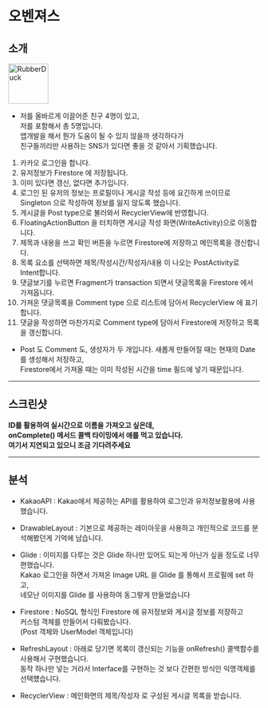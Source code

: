 # 오벤져스   

## 소개   

<img src="https://user-images.githubusercontent.com/59534301/116390005-94162600-a858-11eb-8619-53aef9473f98.png" width="80px" height="80px" title="px(픽셀) 크기 설정" alt="RubberDuck"></img>

- 저를 올바르게 이끌어준 친구 4명이 있고,   
저를 포함해서 총 5명입니다.   
앱개발을 해서 뭔가 도움이 될 수 있지 않을까 생각하다가   
친구들끼리만 사용하는 SNS가 있다면 좋을 것 같아서 기획했습니다.

1. 카카오 로그인을 합니다.
3. 유저정보가 Firestore 에 저장됩니다.
4. 이미 있다면 갱신, 없다면 추가입니다.
5. 로그인 된 유저의 정보는 프로필이나 게시글 작성 등에 요긴하게 쓰이므로   
Singleton 으로 작성하여 정보를 잃지 않도록 했습니다.
6. 게시글을 Post type으로 불러와서 RecyclerView에 반영합니다.
7. FloatingActionButton 을 터치하면 게시글 작성 화면(WriteActivity)으로 이동합니다.
8. 제목과 내용을 쓰고 확인 버튼을 누르면 Firestore에 저장하고 메인목록을 갱신합니다.
9. 목록 요소를 선택하면 제목/작성시간/작성자/내용 이 나오는 PostActivity로 Intent합니다.
10. 댓글보기를 누르면 Fragment가 transaction 되면서 댓글목록을 Firestore 에서 가져옵니다.
11. 가져온 댓글목록을 Comment type 으로 리스트에 담아서 RecyclerView 에 표기합니다.
12. 댓글을 작성하면 마찬가지로 Comment type에 담아서 Firestore에 저장하고 목록을 갱신합니다.
* Post 도 Comment 도, 생성자가 두 개입니다. 새롭게 만들어질 때는 현재의 Date 를 생성해서 저장하고,   
Firestore에서 가져올 때는 이미 작성된 시간을 time 필드에 넣기 때문입니다.


***


## 스크린샷

**ID를 활용하여 실시간으로 이름을 가져오고 싶은데,   
onComplete() 메서드 콜백 타이밍에서 애를 먹고 있습니다.   
여기서 지연되고 있으니 조금 기다려주세요**   

<!--

![종료]()
<img src="" width="100px" height="" title="px(픽셀) 크기 설정" alt="RubberDuck"></img>

로그인, 프로필, 메인 리스트, 글쓰기 화면, 게시글 확인, 댓글작성, 댓글확인, 파이어스토어 캡쳐
-->



***

## 분석

- KakaoAPI : Kakao에서 제공하는 API를 활용하여 로그인과 유저정보활용에 사용했습니다.

- DrawableLayout : 기본으로 제공하는 레이아웃을 사용하고 개인적으로 코드를 분석해봤던게 기억에 남습니다.

- Glide : 이미지를 다루는 것은 Glide 하나만 있어도 되는게 아닌가 싶을 정도로 너무 편했습니다.   
Kakao 로그인을 하면서 가져온 Image URL 을 Glide 를 통해서 프로필에 set 하고,   
네모난 이미지를 Glide 를 사용하여 동그랗게 만들었습니다   

- Firestore : NoSQL 형식인 Firestore 에 유저정보와 게시글 정보를 저장하고   
커스텀 객체를 만들어서 다뤄봤습니다.   
(Post 객체와 UserModel 객체입니다)   

- RefreshLayout : 아래로 당기면 목록이 갱신되는 기능을 onRefresh() 콜백함수를 사용해서 구현했습니다.   
동작 하나만 넣는 거라서 Interface를 구현하는 것 보다 간편한 방식인 익명객체를 선택헀습니다.   

- RecyclerView : 메인화면의 제목/작성자 로 구성된 게시글 목록을 받습니다.
